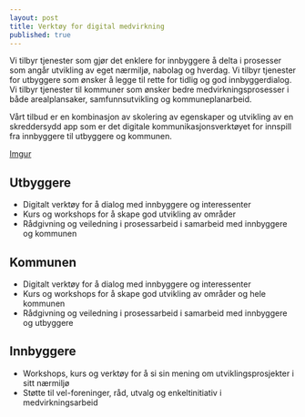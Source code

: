 ```yaml
---
layout: post
title: Verktøy for digital medvirkning
published: true
---
```


Vi tilbyr tjenester som gjør det enklere for innbyggere å delta i prosesser som angår utvikling av eget nærmiljø, nabolag og hverdag. Vi tilbyr tjenester for utbyggere som ønsker å legge til rette for tidlig og god innbyggerdialog. Vi tilbyr tjenester til kommuner som ønsker bedre medvirkningsprosesser i både arealplansaker, samfunnsutvikling og kommuneplanarbeid. 

Vårt tilbud er en kombinasjon av skolering av egenskaper og utvikling av en skreddersydd app som er det digitale kommunikasjonsverktøyet for innspill fra innbyggere til utbyggere og kommunen. 

[Imgur](https://i.imgur.com/cAm0SbL.jpg)

## Utbyggere
- Digitalt verktøy for å dialog med innbyggere og interessenter
- Kurs og workshops for å skape god utvikling av områder
- Rådgivning og veiledning i prosessarbeid i samarbeid med innbyggere og kommunen

## Kommunen
- Digitalt verktøy for å dialog med innbyggere og interessenter
- Kurs og workshops for å skape god utvikling av områder og hele kommunen
- Rådgivning og veiledning i prosessarbeid i samarbeid med innbyggere og utbyggere

## Innbyggere
- Workshops, kurs og verktøy for å si sin mening om utviklingsprosjekter i sitt nærmiljø
- Støtte til vel-foreninger, råd, utvalg og enkeltinitiativ i medvirkningsarbeid
